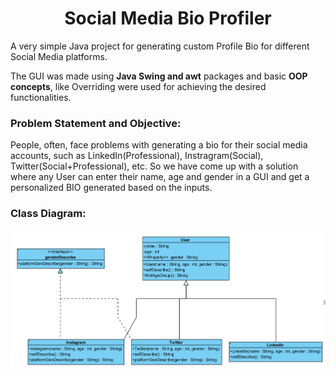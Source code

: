 <h1 align="center">Social Media Bio Profiler</h1> 
A very simple Java project for generating custom Profile Bio for different Social Media platforms.

The GUI was made using **Java Swing and awt** packages and basic **OOP concepts**, like Overriding were used for achieving the desired functionalities.

### Problem Statement and Objective: 
People, often, face problems with generating a bio for their social media accounts, such as LinkedIn(Professional), Instragram(Social), Twitter(Social+Professional), etc. So we have come up with a solution where any User can enter their name, age and gender in a GUI and get a personalized BIO generated based on the inputs.


### Class Diagram: 
<img src="Class Diagram.png">
